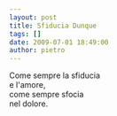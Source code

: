 ```yaml
---
layout: post
title: Sfiducia Dunque
tags: []
date: 2009-07-01 18:49:00
author: pietro
---
```

Come sempre la sfiducia<br/>e l'amore,<br/>come sempre sfocia<br/>nel dolore.
